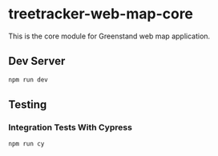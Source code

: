 # treetracker-web-map-core

This is the core module for Greenstand web map application.

## Dev Server

```sh
npm run dev
```

## Testing

### Integration Tests With Cypress

```sh
npm run cy
```
